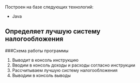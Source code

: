 Построен на базе следующих технологий:
* Java
## Определяет лучшую систему налогообложения
###Схема работы программы
1. Выводит в консоль инструкцию
2. Вводим в консоль доходы и расходы согласно инструкции
3. Рассчитываем лучшую систему налогообложения
4. Выводим в консоль выводы